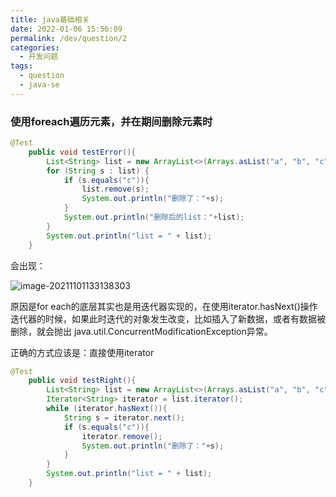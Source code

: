 ```yaml
---
title: java基础相关
date: 2022-01-06 15:56:09
permalink: /dev/question/2
categories: 
  - 开发问题
tags: 
  - question	
  - java-se
---
```


### 使用foreach遍历元素，并在期间删除元素时

```java
@Test
    public void testError(){
        List<String> list = new ArrayList<>(Arrays.asList("a", "b", "c", "d", "e", "f"));
        for (String s : list) {
            if (s.equals("c")){
                list.remove(s);
                System.out.println("删除了："+s);
            }
            System.out.println("删除后的list："+list);
        }
        System.out.println("list = " + list);
    }
```

会出现：

![image-20211101133138303](http://zdk-blog-image.test.upcdn.net//images/202201061556766.png)	

原因是for each的底层其实也是用迭代器实现的，在使用iterator.hasNext()操作迭代器的时候，如果此时迭代的对象发生改变，比如插入了新数据，或者有数据被删除，就会抛出 java.util.ConcurrentModificationException异常。 

正确的方式应该是：直接使用iterator

```java
@Test
    public void testRight(){
        List<String> list = new ArrayList<>(Arrays.asList("a", "b", "c", "d", "e", "f"));
        Iterator<String> iterator = list.iterator();
        while (iterator.hasNext()){
            String s = iterator.next();
            if (s.equals("c")){
                iterator.remove();
                System.out.println("删除了："+s);
            }
        }
        System.out.println("list = " + list);
    }
```

